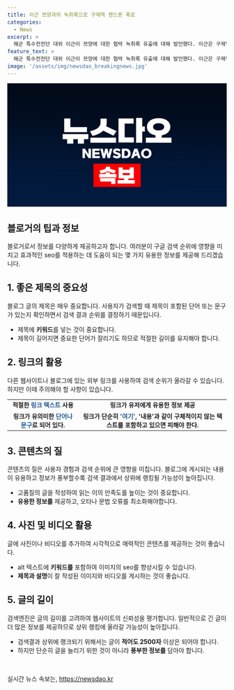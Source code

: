 ```yaml
---
title: 이근 쯔양과의 녹취록으로 구제역 핸드폰 폭로
categories:
  - News
excerpt: >
  해군 특수전전단 대위 이근이 쯔양에 대한 협박 녹취록 유출에 대해 발언했다. 이근은 구제역이 카메라로 자신의 휴대폰을 파손한 뒤, 해당 휴대폰에 담긴 녹음파일이 유출된 것으로 주장하며, 쯔양에게 응원의 메시지를 전했다. 이에 대해 유튜버들은 쯔양의 과거를 빌미로 협박하는 내용의 녹취록을 공개하며 논란이 일었고, 쯔양은 전 남자친구로부터 폭행과 갈취를 당했다고 고백하며 관련 유튜버들을 검찰에 고발했다. (150자)
feature_text: >
  해군 특수전전단 대위 이근이 쯔양에 대한 협박 녹취록 유출에 대해 발언했다. 이근은 구제역이 카메라로 자신의 휴대폰을 파손한 뒤, 해당 휴대폰에 담긴 녹음파일이 유출된 것으로 주장하며, 쯔양에게 응원의 메시지를 전했다. 이에 대해 유튜버들은 쯔양의 과거를 빌미로 협박하는 내용의 녹취록을 공개하며 논란이 일었고, 쯔양은 전 남자친구로부터 폭행과 갈취를 당했다고 고백하며 관련 유튜버들을 검찰에 고발했다. (150자)
image: '/assets/img/newsdao_breakingnews.jpg'
---
```


<p><img src="/assets/img/newsdao_breakingnews.jpg" alt="flaretime 속보" /></p>

<h2 data-ke-size="size26">블로거의 팁과 정보</h2>

<p data-ke-size="size16">블로거로서 정보를 다양하게 제공하고자 합니다. 여러분이 구글 검색 순위에 영향을 미치고 효과적인 seo를 적용하는 데 도움이 되는 몇 가지 유용한 정보를 제공해 드리겠습니다.</p>

<h2 data-ke-size="size24">1. 좋은 제목의 중요성</h2>

<p data-ke-size="size16">블로그 글의 제목은 매우 중요합니다. 사용자가 검색할 때 제목이 포함된 단어 또는 문구가 있는지 확인하면서 검색 결과 순위를 결정하기 때문입니다.</p>

<ul>
  <li>제목에 <b>키워드</b>를 넣는 것이 중요합니다.</li>
  <li>제목이 길어지면 중요한 단어가 잘리기도 하므로 적절한 길이를 유지해야 합니다.</li>
</ul>

<h2 data-ke-size="size24">2. 링크의 활용</h2>

<p data-ke-size="size16">다른 웹사이트나 블로그에 있는 외부 링크를 사용하여 검색 순위가 올라갈 수 있습니다. 하지만 이때 주의해야 할 사항이 있습니다.</p>

<table>
  <tr>
    <td style="text-align: center; height: 17px;"><b>적절한 <span style="color: #1a5490;">링크 텍스트</span> 사용</b></td>
    <td style="text-align: center; height: 17px;"><b>링크가 유저에게 유용한 정보 제공</b></td>
  </tr>
  <tr>
    <td style="text-align: center; height: 17px;"><b>링크가 유의미한 <span style="color: #1a5490;">단어나 문구</span>로 되어 있다.</b></td>
    <td style="text-align: center; height: 17px;"><b>링크가 단순히 <span style="color: #1a5490;">'여기'</span>, '내용'과 같이 구체적이지 않는 텍스트를 포함하고 있으면 피해야 한다.</b></td>
  </tr>
</table>

<h2 data-ke-size="size24">3. 콘텐츠의 질</h2>

<p data-ke-size="size16">콘텐츠의 질은 사용자 경험과 검색 순위에 큰 영향을 미칩니다. 블로그에 게시되는 내용이 유용하고 정보가 풍부할수록 검색 결과에서 상위에 랭킹될 가능성이 높아집니다.</p>

<ul>
  <li>고품질의 글을 작성하여 읽는 이의 만족도를 높이는 것이 중요합니다.</li>
  <li><b>유용한 정보를</b> 제공하고, 오타나 문법 오류를 최소화해야합니다.</li>
</ul>

<h2 data-ke-size="size24">4. 사진 및 비디오 활용</h2>

<p data-ke-size="size16">글에 사진이나 비디오를 추가하여 시각적으로 매력적인 콘텐츠를 제공하는 것이 좋습니다.</p>

<ul>
  <li>alt 텍스트에 <b>키워드를</b> 포함하여 이미지의 seo를 향상시킬 수 있습니다.</li>
  <li><b>제목과 설명</b>이 잘 작성된 이미지와 비디오를 게시하는 것이 좋습니다.</li>
</ul>

<h2 data-ke-size="size24">5. 글의 길이</h2>

<p data-ke-size="size16">검색엔진은 글의 길이를 고려하여 웹사이트의 신뢰성을 평가합니다. 일반적으로 긴 글이 더 많은 정보를 제공하므로 상위 랭킹에 올라갈 가능성이 높아집니다.</p>

<ul>
  <li>검색결과 상위에 랭크되기 위해서는 글이 <b>적어도 2500자</b> 이상은 되어야 합니다.</li>
  <li>하지만 단순히 글을 늘리기 위한 것이 아니라 <b>풍부한 정보를</b> 담아야 합니다.</li>
</ul>

<p data-ke-size="size16">&nbsp;</p>
실시간 뉴스 속보는, <a href="https://newsdao.kr" rel="dofollow">https://newsdao.kr</a>


